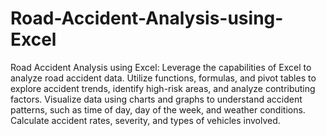 # Road-Accident-Analysis-using-Excel
Road Accident Analysis using Excel: Leverage the capabilities of Excel to analyze road accident data. Utilize functions, formulas, and pivot tables to explore accident trends, identify high-risk areas, and analyze contributing factors. Visualize data using charts and graphs to understand accident patterns, such as time of day, day of the week, and weather conditions. Calculate accident rates, severity, and types of vehicles involved.
